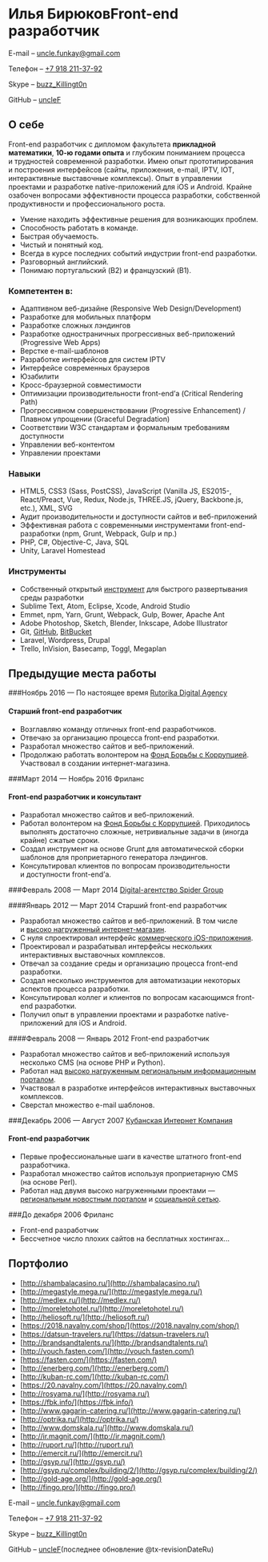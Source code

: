 # Илья БирюковFront-end разработчик

E-mail – [uncle.funkay@gmail.com](mailto:uncle.funkay@gmail.com?subject=Резюме)

Телефон – [+7 918 211-37-92](tel:+79182113792)

Skype – [buzz_Killingt0n](skype:buzz_Killingt0n?chat)

GitHub – [uncleF](https://github.com/uncleF)

## О себе

Front-end разработчик с дипломом факультета **прикладной математики**, **10-ю годами опыта** и глубоким пониманием процесса и трудностей современной разработки. Имею опыт прототипирования и построения интерфейсов (сайты, приложения, e-mail, IPTV, IOT, интерактивные выставочные комплексы). Опыт в управлении проектами и разработке native-приложений для iOS и Android. Крайне озабочен вопросами эффективности процесса разработки, собственной продуктивности и профессионального роста.

*   Умение находить эффективные решения для возникающих проблем.
*   Способность работать в команде.
*   Быстрая обучаемость.
*   Чистый и понятный код.
*   Всегда в курсе последних событий индустрии front-end разработки.
*   Разговорный английский.
*   Понимаю португальский (B2) и французский (B1).

### Компетентен в:

*   Адаптивном веб-дизайне (Responsive Web Design/Development)
*   Разработке для мобильных платформ
*   Разработке сложных лэндингов
*   Разработке одностраничных прогрессивных веб-приложений (Progressive Web Apps)
*   Верстке e-mail-шаблонов
*   Разработке интерфейсов для систем IPTV
*   Интерфейсе современных браузеров
*   Юзабилити
*   Кросс-браузерной совместимости
*   Оптимизации производительности front-end’а (Critical Rendering Path)
*   Прогрессивном совершенствовании (Progressive Enhancement) / Плавном упрощении (Graceful Degradation)
*   Соответствии W3C стандартам и формальным требованиям доступности
*   Управлении веб-контентом
*   Управлении проектами

### Навыки

*   HTML5, CSS3 (Sass, PostCSS), JavaScript (Vanilla JS, ES2015-, React/Preact, Vue, Redux, Node.js, THREE.JS, jQuery, Backbone.js, etc.), XML, SVG
*   Аудит производительности и доступности сайтов и веб-приложений
*   Эффективная работа с современными инструментами front-end-разработки (npm, Grunt, Webpack, Gulp и пр.)
*   PHP, C#, Objective-C, Java, SQL
*   Unity, Laravel Homestead

### Инструменты

*   Собственный открытый [инструмент](https://github.com/uncleF/TemplateX) для быстрого развертывания среды разработки
*   Sublime Text, Atom, Eclipse, Xcode, Android Studio
*   Emmet, npm, Yarn, Grunt, Webpack, Gulp, Bower, Apache Ant
*   Adobe Photoshop, Sketch, Blender, Inkscape, Adobe Illustrator
*   Git, [GitHub](https://github.com/), [BitBucket](https://bitbucket.org/)
*   Laravel, Wordpress, Drupal
*   Trello, InVision, Basecamp, Toggl, Megaplan

## Предыдущие места работы

###Ноябрь 2016 — По настоящее время [Rutorika Digital Agency](http://rutorika.ru/)

#### Старший front-end разработчик

*   Возглавляю команду отличных front-end разработчиков.
*   Отвечаю за организацию процесса front-end разработки.
*   Разработал множество сайтов и веб-приложений.
*   Продолжаю работать волонтером на [Фонд Борьбы с Коррупцией](http://fbk.info/). Участвовал в создании интернет-магазина.

###Март 2014 — Ноябрь 2016 Фриланс

#### Front-end разработчик и консультант

*   Разработал множество сайтов и веб-приложений.
*   Работал волонтером на [Фонд Борьбы с Коррупцией](http://fbk.info/). Приходилось выполнять достаточно сложные, нетривиальные задачи в (иногда крайне) сжатые сроки.
*   Создал инструмент на основе Grunt для автоматической сборки шаблонов для проприетарного генератора лэндингов.
*   Консультировал клиентов по вопросам производительности и доступности front-end’а.

###Февраль 2008 — Март 2014 [Digital-агентство Spider Group](http://spider.ru/)

####Январь 2012 — Март 2014 Старший front-end разработчик

*   Разработал множество сайтов и веб-приложений. В том числе и [высоко нагруженный интернет-магазин](http://topliga.ru/).
*   С нуля спроектировал интерфейс [коммерческого iOS-приложения](https://itunes.apple.com/us/app/fingo.-furniture.-try-before/id567070760?mt=8).
*   Проектировал и разрабатывал интерфейсы нескольких интерактивных выставочных комплексов.
*   Отвечал за создание среды и организацию процесса front-end разработки.
*   Создал несколько инструментов для автоматизации некоторых аспектов процесса разработки.
*   Консультировал коллег и клиентов по вопросам касающимся front-end разработки.
*   Получил опыт в управлении проектами и разработке native-приложений для iOS и Android.

####Февраль 2008 — Январь 2012 Front-end разработчик

*   Разработал множество сайтов и веб-приложений используя несколько CMS (на основе PHP и Python).
*   Работал над [высоко нагруженным региональным информационным порталом](http://www.kuban.ru/).
*   Участвовал в разработке интерфейсов интерактивных выставочных комплексов.
*   Сверстал множество e-mail шаблонов.

###Декабрь 2006 — Август 2007 [Кубанская Интернет Компания](http://kubic.ru/)

#### Front-end разработчик

*   Первые профессиональные шаги в качестве штатного front-end разработчика.
*   Разработал множество сайтов используя проприетарную CMS (на основе Perl).
*   Работал над двумя высоко нагруженными проектами — [региональным новостным порталом](http://www.yuga.ru/) и [социальной сетью](http://www.diary.ru/).

###До декабря 2006 Фриланс

*   Front-end разработчик
*   Бессчетное число плохих сайтов на бесплатных хостингах...

## Портфолио

*   [http://shambalacasino.ru/](http://shambalacasino.ru/)
*   [http://megastyle.mega.ru/](http://megastyle.mega.ru/)
*   [http://medlex.ru/](http://medlex.ru/)
*   [http://moreletohotel.ru/](http://moreletohotel.ru/)
*   [http://heliosoft.ru/](http://heliosoft.ru/)
*   [https://2018.navalny.com/shop/](https://2018.navalny.com/shop/)
*   [https://datsun-travelers.ru/](https://datsun-travelers.ru/)
*   [http://brandsandtalents.ru/](http://brandsandtalents.ru/)
*   [http://vouch.fasten.com/](http://vouch.fasten.com/)
*   [https://fasten.com/](https://fasten.com/)
*   [http://enerberg.com/](http://enerberg.com/)
*   [http://kuban-rc.com/](http://kuban-rc.com/)
*   [https://20.navalny.com/](https://20.navalny.com/)
*   [http://rosyama.ru/](http://rosyama.ru/)
*   [https://fbk.info/](https://fbk.info/)
*   [http://www.gagarin-catering.ru/](http://www.gagarin-catering.ru/)
*   [http://optrika.ru/](http://optrika.ru/)
*   [http://www.domskala.ru/](http://www.domskala.ru/)
*   [http://ir.magnit.com/](http://ir.magnit.com/)
*   [http://ruport.ru/](http://ruport.ru/)
*   [http://emercit.ru/](http://emercit.ru/)
*   [http://gsyp.ru/](http://gsyp.ru/)
*   [http://gsyp.ru/complex/building/2/](http://gsyp.ru/complex/building/2/)
*   [http://gold-age.org/](http://gold-age.org/)
*   [http://fingo.pro/](http://fingo.pro/)

E-mail – [uncle.funkay@gmail.com](mailto:uncle.funkay@gmail.com?subject=Резюме)

Телефон – [+7 918 211-37-92](tel:+79182113792)

Skype – [buzz_Killingt0n](skype:buzz_Killingt0n?chat)

GitHub – [uncleF](https://github.com/uncleF)(последнее обновление @tx-revisionDateRu)
